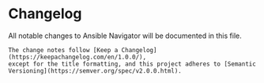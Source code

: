 <!-- markdownlint-disable no-duplicate-heading no-multiple-blanks -->
# Changelog

All notable changes to Ansible Navigator will be documented in this file.

[//]: # (DO-NOT-REMOVE-versioning-promise-START)

```{note}
The change notes follow [Keep a Changelog](https://keepachangelog.com/en/1.0.0/),
except for the title formatting, and this project adheres to [Semantic
Versioning](https://semver.org/spec/v2.0.0.html).
```

<!--
Do *NOT* manually add changelog entries here!
This changelog is managed by Towncrier and is built at release time.
See https://ansible-navigator.rtfd.io/en/latest/contributing.html#adding-change-notes-with-your-prs
for details. Or read
https://github.com/ansible/ansible-navigator/tree/main/docs/changelog-fragments.d#adding-change-notes-with-your-prs
-->

<!-- towncrier release notes start -->
